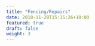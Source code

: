 ```yaml
---
title: "Fencing/Repairs"
date: 2018-11-28T15:15:26+10:00
featured: true
draft: false
weight: 3
---
```

